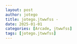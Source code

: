 ```yaml
---
layout: post
author: jotego
title: jotego.jtwwfss - 
date: 2025-01-01
categories: [Arcade, jtwwfss]
tags: [jotego.jtwwfss]
---
```


